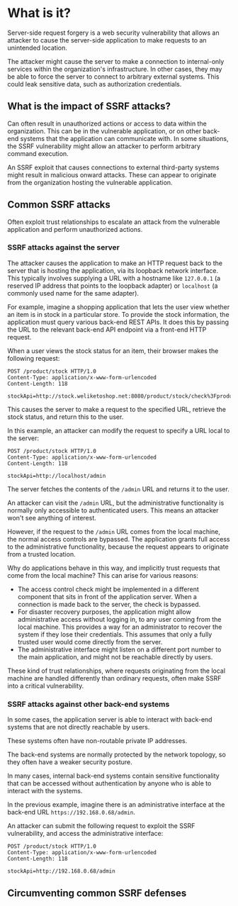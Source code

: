 # What is it?
Server-side request forgery is a web security vulnerability that allows an attacker to cause the server-side application to make requests to an unintended location.

The attacker might cause the server to make a connection to internal-only services within the organization's infrastructure. In other cases, they may be able to force the server to connect to arbitrary external systems. This could leak sensitive data, such as authorization credentials.
## What is the impact of SSRF attacks?
Can often result in unauthorized actions or access to data within the organization. This can be in the vulnerable application, or on other back-end systems that the application can communicate with. In some situations, the SSRF vulnerability might allow an attacker to perform arbitrary command execution.

An SSRF exploit that causes connections to external third-party systems might result in malicious onward attacks. These can appear to originate from the organization hosting the vulnerable application.
## Common SSRF attacks
Often exploit trust relationships to escalate an attack from the vulnerable application and perform unauthorized actions.
### SSRF attacks against the server
The attacker causes the application to make an HTTP request back to the server that is hosting the application, via its loopback network interface. This typically involves supplying a URL with a hostname like `127.0.0.1` (a reserved IP address that points to the loopback adapter) or `localhost` (a commonly used name for the same adapter).

For example, imagine a shopping application that lets the user view whether an item is in stock in a particular store. To provide the stock information, the application must query various back-end REST APIs. It does this by passing the URL to the relevant back-end API endpoint via a front-end HTTP request.

When a user views the stock status for an item, their browser makes the following request:

```
POST /product/stock HTTP/1.0 
Content-Type: application/x-www-form-urlencoded 
Content-Length: 118 

stockApi=http://stock.weliketoshop.net:8080/product/stock/check%3FproductId%3D6%26storeId%3D1
```

This causes the server to make a request to the specified URL, retrieve the stock status, and return this to the user.

In this example, an attacker can modify the request to specify a URL local to the server:

```
POST /product/stock HTTP/1.0 
Content-Type: application/x-www-form-urlencoded 
Content-Length: 118 

stockApi=http://localhost/admin
```

The server fetches the contents of the `/admin` URL and returns it to the user.

An attacker can visit the `/admin` URL, but the administrative functionality is normally only accessible to authenticated users. This means an attacker won't see anything of interest. 

However, if the request to the `/admin` URL comes from the local machine, the normal access controls are bypassed. The application grants full access to the administrative functionality, because the request appears to originate from a trusted location.

Why do applications behave in this way, and implicitly trust requests that come from the local machine? This can arise for various reasons:

- The access control check might be implemented in a different component that sits in front of the application server. When a connection is made back to the server, the check is bypassed.
- For disaster recovery purposes, the application might allow administrative access without logging in, to any user coming from the local machine. This provides a way for an administrator to recover the system if they lose their credentials. This assumes that only a fully trusted user would come directly from the server.
- The administrative interface might listen on a different port number to the main application, and might not be reachable directly by users.

These kind of trust relationships, where requests originating from the local machine are handled differently than ordinary requests, often make SSRF into a critical vulnerability.
### SSRF attacks against other back-end systems
In some cases, the application server is able to interact with back-end systems that are not directly reachable by users. 

These systems often have non-routable private IP addresses. 

The back-end systems are normally protected by the network topology, so they often have a weaker security posture. 

In many cases, internal back-end systems contain sensitive functionality that can be accessed without authentication by anyone who is able to interact with the systems.

In the previous example, imagine there is an administrative interface at the back-end URL `https://192.168.0.68/admin`. 

An attacker can submit the following request to exploit the SSRF vulnerability, and access the administrative interface:

```
POST /product/stock HTTP/1.0 
Content-Type: application/x-www-form-urlencoded 
Content-Length: 118 

stockApi=http://192.168.0.68/admin
```
## Circumventing common SSRF defenses